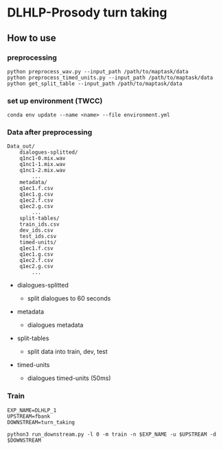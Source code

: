 # DLHLP-Prosody turn taking

## How to use

### preprocessing

```
python preprocess_wav.py --input_path /path/to/maptask/data
python preprocess_timed_units.py --input_path /path/to/maptask/data
python get_split_table --input_path /path/to/maptask/data
```

### set up environment (TWCC)

```
conda env update --name <name> --file environment.yml 
```

### Data after preprocessing

```
Data_out/
    dialogues-splitted/
	q1nc1-0.mix.wav
	q1nc1-1.mix.wav
	q1nc1-2.mix.wav
		...
    metadata/
	q1ec1.f.csv
	q1ec1.g.csv
	q1ec2.f.csv
	q1ec2.g.csv
		...
    split-tables/
	train_ids.csv
	dev_ids.csv
	test_ids.csv
    timed-units/
	q1ec1.f.csv
	q1ec1.g.csv
	q1ec2.f.csv
	q1ec2.g.csv
		...
```

- dialogues-splitted
  - split dialogues to 60 seconds

- metadata
  - dialogues metadata

- split-tables
  - split data into train, dev, test

- timed-units
  - dialogues timed-units (50ms) 

### Train

```
EXP_NAME=DLHLP_1
UPSTREAM=fbank
DOWNSTREAM=turn_taking

python3 run_downstream.py -l 0 -m train -n $EXP_NAME -u $UPSTREAM -d $DOWNSTREAM
```
